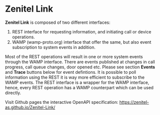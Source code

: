 # Zenitel Link

 **Zenitel Link** is composed of two different interfaces: 

1. REST interface for requesting information, and initiating call or device operations.
2. WAMP (wamp-proto.org) interface that offer the same, but also event subscription to system events in addition.


Most of the REST operations will result in one or more system events through the WAMP interface. There are events published at changes in call progress, call queue changes, door opened etc.
Please see section **Events** and **Trace** buttons below for event defintions. It is possible to poll information using the REST it is way more efficient to subscribe to the WAMP events. 
The REST interface is a wrapper for the WAMP interface, hence, every REST operation has a WAMP counterpart which can be used directly.


Visit Github pages the interactive OpenAPI specification: https://zenitel-as.github.io/Zenitel-Link/
